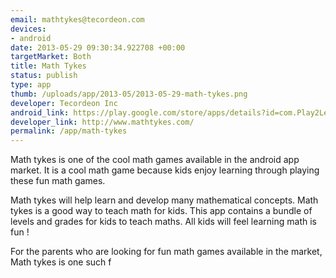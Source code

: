 ```yaml
--- 
email: mathtykes@tecordeon.com
devices: 
- android
date: 2013-05-29 09:30:34.922708 +00:00
targetMarket: Both
title: Math Tykes
status: publish
type: app
thumb: /uploads/app/2013-05/2013-05-29-math-tykes.png
developer: Tecordeon Inc
android_link: https://play.google.com/store/apps/details?id=com.Play2Learn.PhoneGap&feature=search_result#?t=W251bGwsMSwyLDEsImNvbS5QbGF5MkxlYXJuLlBob25lR2FwIl0.
developer_link: http://www.mathtykes.com/
permalink: /app/math-tykes
---
```


Math tykes is one of the cool math games available in the android app market. It is a cool math game because kids enjoy learning through playing these fun math games.

Math tykes will help learn and develop many mathematical concepts. Math tykes is a good way to teach math for kids. This app contains a bundle of levels and grades for kids to teach maths. All kids will feel learning math is fun !

For the parents who are looking for fun math games available in the market, Math tykes is one such f
